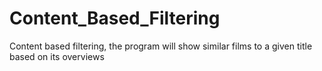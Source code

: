 # Content_Based_Filtering
Content based filtering, the program will show similar films to a given title based on its overviews

